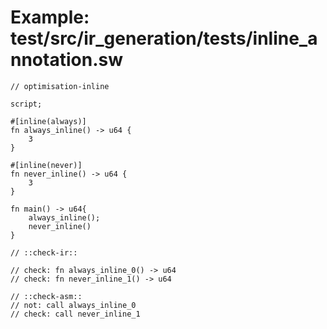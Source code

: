 # Example: test/src/ir_generation/tests/inline_annotation.sw

```sway
// optimisation-inline

script;

#[inline(always)]
fn always_inline() -> u64 {
    3
}

#[inline(never)]
fn never_inline() -> u64 {
    3
}

fn main() -> u64{
    always_inline();
    never_inline()
}

// ::check-ir::

// check: fn always_inline_0() -> u64
// check: fn never_inline_1() -> u64

// ::check-asm::
// not: call always_inline_0
// check: call never_inline_1

```

